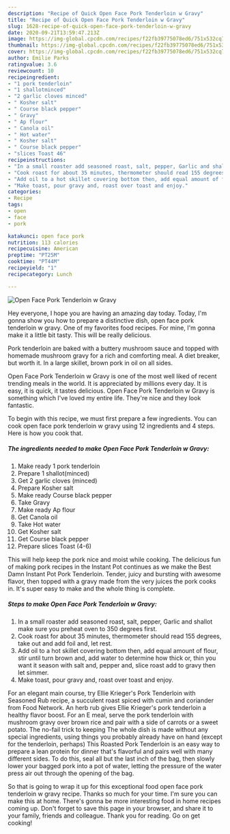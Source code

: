```yaml
---
description: "Recipe of Quick Open Face Pork Tenderloin w Gravy"
title: "Recipe of Quick Open Face Pork Tenderloin w Gravy"
slug: 1628-recipe-of-quick-open-face-pork-tenderloin-w-gravy
date: 2020-09-21T13:59:47.213Z
image: https://img-global.cpcdn.com/recipes/f22fb39775078ed6/751x532cq70/open-face-pork-tenderloin-w-gravy-recipe-main-photo.jpg
thumbnail: https://img-global.cpcdn.com/recipes/f22fb39775078ed6/751x532cq70/open-face-pork-tenderloin-w-gravy-recipe-main-photo.jpg
cover: https://img-global.cpcdn.com/recipes/f22fb39775078ed6/751x532cq70/open-face-pork-tenderloin-w-gravy-recipe-main-photo.jpg
author: Emilie Parks
ratingvalue: 3.6
reviewcount: 10
recipeingredient:
- "1 pork tenderloin"
- "1 shallotminced"
- "2 garlic cloves minced"
- " Kosher salt"
- " Course black pepper"
- " Gravy"
- " Ap flour"
- " Canola oil"
- " Hot water"
- " Kosher salt"
- " Course black pepper"
- "slices Toast 46"
recipeinstructions:
- "In a small roaster add seasoned roast, salt, pepper, Garlic and shallot make sure you preheat oven to 350 degrees first."
- "Cook roast for about 35 minutes, thermometer should read 155 degrees, take out and add foil and, let rest."
- "Add oil to a hot skillet covering bottom then, add equal amount of flour, stir until turn brown and, add water to determine how thick or, thin you want it season with salt and, pepper and, slice roast add to gravy then let simmer."
- "Make toast, pour gravy and, roast over toast and enjoy."
categories:
- Recipe
tags:
- open
- face
- pork

katakunci: open face pork 
nutrition: 113 calories
recipecuisine: American
preptime: "PT25M"
cooktime: "PT44M"
recipeyield: "1"
recipecategory: Lunch

---
```



![Open Face Pork Tenderloin w Gravy](https://img-global.cpcdn.com/recipes/f22fb39775078ed6/751x532cq70/open-face-pork-tenderloin-w-gravy-recipe-main-photo.jpg)

Hey everyone, I hope you are having an amazing day today. Today, I'm gonna show you how to prepare a distinctive dish, open face pork tenderloin w gravy. One of my favorites food recipes. For mine, I'm gonna make it a little bit tasty. This will be really delicious.

Pork tenderloin are baked with a buttery mushroom sauce and topped with homemade mushroom gravy for a rich and comforting meal. A diet breaker, but worth it. In a large skillet, brown pork in oil on all sides.

Open Face Pork Tenderloin w Gravy is one of the most well liked of recent trending meals in the world. It is appreciated by millions every day. It is easy, it is quick, it tastes delicious. Open Face Pork Tenderloin w Gravy is something which I've loved my entire life. They're nice and they look fantastic.


To begin with this recipe, we must first prepare a few ingredients. You can cook open face pork tenderloin w gravy using 12 ingredients and 4 steps. Here is how you cook that.

<!--inarticleads1-->

##### The ingredients needed to make Open Face Pork Tenderloin w Gravy:

1. Make ready 1 pork tenderloin
1. Prepare 1 shallot(minced)
1. Get 2 garlic cloves (minced)
1. Prepare  Kosher salt
1. Make ready  Course black pepper
1. Take  Gravy
1. Make ready  Ap flour
1. Get  Canola oil
1. Take  Hot water
1. Get  Kosher salt
1. Get  Course black pepper
1. Prepare slices Toast (4-6)


This will help keep the pork nice and moist while cooking. The delicious fun of making pork recipes in the Instant Pot continues as we make the Best Damn Instant Pot Pork Tenderloin. Tender, juicy and bursting with awesome flavor, then topped with a gravy made from the very juices the pork cooks in. It&#39;s super easy to make and the whole thing is complete. 

<!--inarticleads2-->

##### Steps to make Open Face Pork Tenderloin w Gravy:

1. In a small roaster add seasoned roast, salt, pepper, Garlic and shallot make sure you preheat oven to 350 degrees first.
1. Cook roast for about 35 minutes, thermometer should read 155 degrees, take out and add foil and, let rest.
1. Add oil to a hot skillet covering bottom then, add equal amount of flour, stir until turn brown and, add water to determine how thick or, thin you want it season with salt and, pepper and, slice roast add to gravy then let simmer.
1. Make toast, pour gravy and, roast over toast and enjoy.


For an elegant main course, try Ellie Krieger&#39;s Pork Tenderloin with Seasoned Rub recipe, a succulent roast spiced with cumin and coriander from Food Network. An herb rub gives Ellie Krieger&#39;s pork tenderloin a healthy flavor boost. For an E meal, serve the pork tenderloin with mushroom gravy over brown rice and pair with a side of carrots or a sweet potato. The no-fail trick to keeping The whole dish is made without any special ingredients, using things you probably already have on hand (except for the tenderloin, perhaps) This Roasted Pork Tenderloin is an easy way to prepare a lean protein for dinner that&#39;s flavorful and pairs well with many different sides. To do this, seal all but the last inch of the bag, then slowly lower your bagged pork into a pot of water, letting the pressure of the water press air out through the opening of the bag. 

So that is going to wrap it up for this exceptional food open face pork tenderloin w gravy recipe. Thanks so much for your time. I'm sure you can make this at home. There's gonna be more interesting food in home recipes coming up. Don't forget to save this page in your browser, and share it to your family, friends and colleague. Thank you for reading. Go on get cooking!
